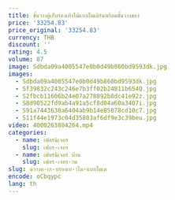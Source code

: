 ```yaml
---
title: ชั้นวางตู้เก็บรองเท้าไม้แบบโมเดิร์นพร้อมชั้นวางของ
price: '33254.83'
price_original: '33254.83'
currency: THB
discount: ''
rating: 4.5
volume: 87
image: Sdbda09a4005547e0b0d49b860bd9593dk.jpg
images:
  - Sdbda09a4005547e0b0d49b860bd9593dk.jpg
  - Sf39832c243c246e7b3ff02b24811b654Q.jpg
  - S2fbcb11606b24e07a278892b8dc41e92z.jpg
  - S8d90522fd9ab4a91a5cf8d04a60a3407i.jpg
  - S91a7443630a6404ab9b14e85078cd10c7.jpg
  - S11f44e1973c04d35803af6df9e3c39beu.jpg
video: 4000263804264.mp4
categories:
  - name: เฟอร์นิเจอร์
    slug: เฟอร-เจอร
  - name: เฟอร์นิเจอร์ บ้าน
    slug: เฟอร-เจอร-าน
slug: นวางต-เก-บรองเท-าไม-แบบโมเด
encode: oCbqypc
lang: th
---
```

  